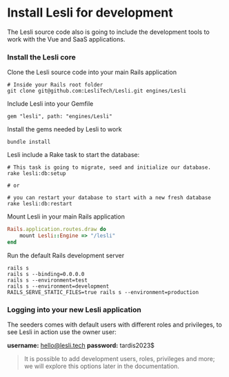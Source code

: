 # Install Lesli for development
The Lesli source code also is going to include the development tools to work with the Vue and SaaS applications.

### Install the Lesli core 

Clone the Lesli source code into your main Rails application

```shell
# Inside your Rails root folder
git clone git@github.com:LesliTech/Lesli.git engines/Lesli
```

Include Lesli into your Gemfile

```shell
gem "lesli", path: "engines/Lesli"
```


Install the gems needed by Lesli to work

```shell
bundle install
```

Lesli include a Rake task to start the database:

```shell
# This task is going to migrate, seed and initialize our database.
rake lesli:db:setup

# or

# you can restart your database to start with a new fresh database
rake lesli:db:restart
```

Mount Lesli in your main Rails application

```ruby
Rails.application.routes.draw do
    mount Lesli::Engine => "/lesli"
end
```

Run the default Rails development server

```shell
rails s 
rails s --binding=0.0.0.0
rails s --environment=test
rails s --environment=development
RAILS_SERVE_STATIC_FILES=true rails s --environment=production 
```


### Logging into your new Lesli application
The seeders comes with default users with different roles and privileges, to see Lesli in action use the owner user:

__username:__ hello@lesli.tech 
__password:__ tardis2023$

> It is possible to add development users, roles, privileges and more; we will explore this options later in the documentation.
